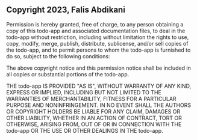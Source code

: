## Copyright 2023, Falis Abdikani

Permission is hereby granted, free of charge, to any person obtaining a copy of this todo-app and associated documentation files, to deal in the todo-app without restriction, including without limitation the rights to use, copy, modify, merge, publish, distribute, sublicense, and/or sell copies of the todo-app, and to permit persons to whom the todo-app is furnished to do so, subject to the following conditions:

The above copyright notice and this permission notice shall be included in all copies or substantial portions of the todo-app.

THE todo-app IS PROVIDED "AS IS", WITHOUT WARRANTY OF ANY KIND, EXPRESS OR IMPLIED, INCLUDING BUT NOT LIMITED TO THE WARRANTIES OF MERCHANTABILITY, FITNESS FOR A PARTICULAR PURPOSE AND NONINFRINGEMENT. IN NO EVENT SHALL THE AUTHORS OR COPYRIGHT HOLDERS BE LIABLE FOR ANY CLAIM, DAMAGES OR OTHER LIABILITY, WHETHER IN AN ACTION OF CONTRACT, TORT OR OTHERWISE, ARISING FROM, OUT OF OR IN CONNECTION WITH THE todo-app OR THE USE OR OTHER DEALINGS IN THE todo-app.